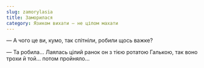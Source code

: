 ```yaml
---
slug: zamorylasia
title: Заморилася
category: Язиком вихати — не ціпом махати
---
```

— А чого це ви, кумо, так спітніли, робили щось важке?

— Та робила… Лаялась цілий ранок он з тією ротатою Галькою, так воно трохи й той… потом пройняло…
